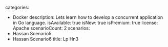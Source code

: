 categories:
  - Docker
description: Lets learn how to develop a concurrent application in Go language.
isAvailable: true
isNew: true
isPremium: true
license: Apache
scenarioCount: 2
scenarios:
  - Hassan Scenario5
  - Hassan Scenario6
title: Lp Hn3